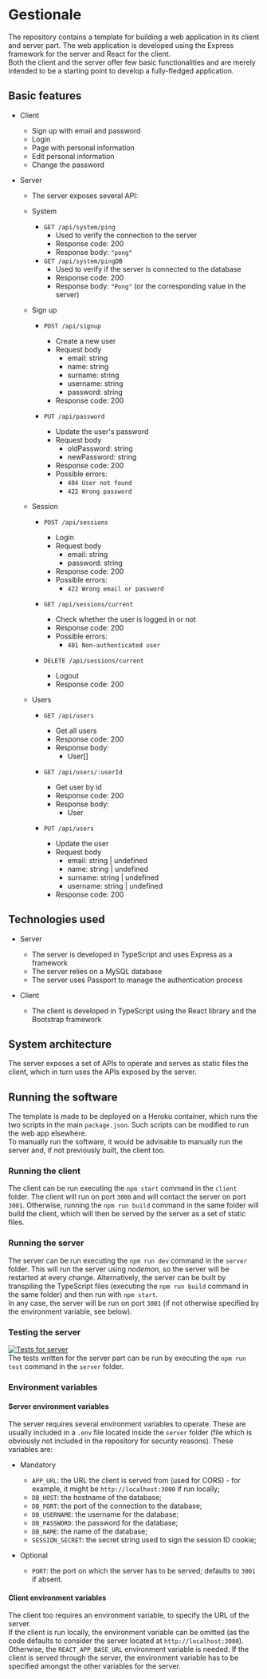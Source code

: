 # Gestionale

The repository contains a template for building a web application in its client and server part. The web application is developed using the Express framework for the server and React for the client.  
Both the client and the server offer few basic functionalities and are merely intended to be a starting point to develop a fully-fledged application.

## Basic features
- Client
	- Sign up with email and password
	- Login
	- Page with personal information
	- Edit personal information
	- Change the password

- Server
	- The server exposes several API:
	- System
		- `GET /api/system/ping`
			- Used to verify the connection to the server
			- Response code: 200
			- Response body: `"pong"`
		- `GET /api/system/pingDB`
			- Used to verify if the server is connected to the database
			- Response code: 200
			- Response body: `"Pong"` (or the corresponding value in the server)
	
	- Sign up
		- `POST /api/signup`
			- Create a new user
			- Request body
				- email: string
				- name: string
				- surname: string
				- username: string
				- password: string
			- Response code: 200

		- `PUT /api/password`
			- Update the user's password
			- Request body
				- oldPassword: string
				- newPassword: string
			- Response code: 200
			- Possible errors:
				- `404 User not found`
				- `422 Wrong password`
	
	- Session
		- `POST /api/sessions`
			- Login
			- Request body
				- email: string
				- password: string
			- Response code: 200
			- Possible errors:
				- `422 Wrong email or password`

		- `GET /api/sessions/current`
			- Check whether the user is logged in or not
			- Response code: 200
			- Possible errors:
				- `401 Non-authenticated user`

		- `DELETE /api/sessions/current`
			- Logout
			- Response code: 200
		
	- Users
		- `GET /api/users`
			- Get all users
			- Response code: 200
			- Response body:
				- User[]
		
		- `GET /api/users/:userId`
			- Get user by id
			- Response code: 200
			- Response body:
				- User

		- `PUT /api/users`
			- Update the user
			- Request body
				- email: string | undefined
				- name: string | undefined
				- surname: string | undefined
				- username: string | undefined
			- Response code: 200

## Technologies used
- Server
	- The server is developed in TypeScript and uses Express as a framework
	- The server relies on a MySQL database
	- The server uses Passport to manage the authentication process

- Client
	- The client is developed in TypeScript using the React library and the Bootstrap framework

## System architecture
The server exposes a set of APIs to operate and serves as static files the client, which in turn uses the APIs exposed by the server.

## Running the software
The template is made to be deployed on a Heroku container, which runs the two scripts in the main `package.json`. Such scripts can be modified to run the web app elsewhere.  
To manually run the software, it would be advisable to manually run the server and, if not previously built, the client too.

### Running the client
The client can be run executing the `npm start` command in the `client` folder. The client will run on port `3000` and will contact the server on port `3001`. Otherwise, running the `npm run build` command in the same folder will build the client, which will then be served by the server as a set of static files.

### Running the server
The server can be run executing the `npm run dev` command in the `server` folder. This will run the server using _nodemon_, so the server will be restarted at every change. Alternatively, the server can be built by transpiling the TypeScript files (executing the `npm run build` command in the same folder) and then run with `npm start`.  
In any case, the server will be run on port `3001` (if not otherwise specified by the environment variable, see below).

### Testing the server
[![Tests for server](https://github.com/alessiomason/gestionale/actions/workflows/server-tests.yml/badge.svg)](https://github.com/alessiomason/gestionale/actions)  
The tests written for the server part can be run by executing the `npm run test` command in the `server` folder.

### Environment variables
#### Server environment variables
The server requires several environment variables to operate. These are usually included in a `.env` file located inside the `server` folder (file which is obviously not included in the repository for security reasons). These variables are:

- Mandatory
	- `APP_URL`: the URL the client is served from (used for CORS) - for example, it might be `http://localhost:3000` if run locally;
	- `DB_HOST`: the hostname of the database;
	- `DB_PORT`: the port of the connection to the database;
	- `DB_USERNAME`: the username for the database;
	- `DB_PASSWORD`: the password for the database;
	- `DB_NAME`: the name of the database;
	- `SESSION_SECRET`: the secret string used to sign the session ID cookie;

- Optional
	- `PORT`: the port on which the server has to be served; defaults to `3001` if absent.

#### Client environment variables
The client too requires an environment variable, to specify the URL of the server.  
If the client is run locally, the environment variable can be omitted (as the code defaults to consider the server located at `http://localhost:3000`).  
Otherwise, the `REACT_APP_BASE_URL` environment variable is needed. If the client is served through the server, the environment variable has to be specified amongst the other variables for the server.